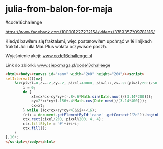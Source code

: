 # julia-from-balon-for-maja

#code16challenge

https://www.facebook.com/100001227232154/videos/3769357209781816/

Kiedyś bawiłem się fraktalami, więc postanowiłem upchnąć w 16 linijkach fraktal Julii dla Mai. Plus wpłata oczywiście poszła.

Wyjaśnienie akcji: www.code16challenge.pl

Link do zbiórki: www.siepomaga.pl/code16challenge

```html
<html><body><canvas id="canv" width="200" height="200"/><script>
setInterval(()=>{
	for(pixel=0,cx=-2,cy=-2; pixel<40000; pixel++,cx=-2+(pixel/200)/50,cy=-2+(pixel%200)/50) {
		i = 0;
		do {
			xt=cx*cx-cy*cy+(-.8+.6*Math.sin(Date.now()/(3.14*200)));
			cy=2*cx*cy+(.156+.4*Math.cos(Date.now()/(3.14*400)));
			cx=xt;
		} while ((cx*cx+cy*cy<4)&&i++<16);
		(ctx = document.getElementById('canv').getContext('2d')).beginPath();
		ctx.rect(pixel/200, pixel%200, 4, 4);
		ctx.fillStyle = '#'+i+i+i;
		ctx.fill();
	}
},10); 
</script></body></html>
```
